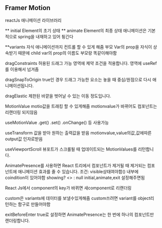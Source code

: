 ## Framer Motion

reactJs 애니메이션 라이브러리

\*\* initial
Element의 초기 상태
\*\* animate
Element의 최종 상태
애니메이션은 기본적으로 spring을 내재하고 있어 튕긴다

\*\*variants
자식 애니메이션까지 컨트롤 할 수 있게 해줌
부모 Var의 prop을 자식이 상속받기 때문에
child var의 prop의 이름도 부모랑 똑같이해야함

dragConstraints
허용된 드래그 가능 영역에 제약 조건을 적용합니다. 영역에 useRef를 이용해서 넘겨줌

dragSnapToOrigin
true인 경우 드래그 가능한 요소는 놓을 때 중심/원점으로 다시 애니메이션됩니다.

dragElastic
제한된 바깥을 벗어날 수 있는 이동 정도입니다.

MotionValue
motio값을 트래킹 할 수 있게해줌 motionvalue가 바뀌어도 컴포넌트는 리랜더링 되지않음

useMotionValue
.get() .set() .onChange() 등 사용가능

useTransform
값을 받아 원하는 출력값을 받음 motionvalue,value의값,값에따른output값 인자로받음

useViewportScroll
뷰포트가 스크롤될 때 업데이트되는 MotionValues를 리턴합니다.

AnimatePresence를 사용하면 React 트리에서 컴포넌트가 제거될 때 제거되는 컴포넌트에 애니메이션 효과를 줄 수 있습니다.
조건: visible상태여야함(<AnimatePresence></AnimatePresence>) 내부에 coindition이 있어야함 showing? <> : null
initial,animate,exit 설정해주면됨

React Js에서 component의 key가 바뀌면 새component로 리랜더링

custom은 variants에 데이터를 보낼수있게해줌 custom쓰려면 variant를 object리턴하는 함구로 만들어야함

exitBeforeEnter
true로 설정하면 AnimatePresence는 한 번에 하나의 컴포넌트만 랜더링합니다.
